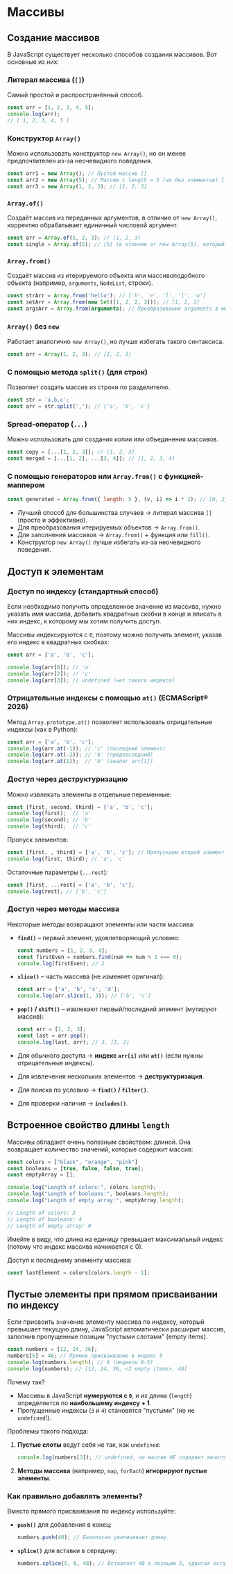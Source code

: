 # Массивы

## Создание массивов

В JavaScript существует несколько способов создания массивов.
Вот основные из них:

### Литерал массива (`[]`)

Самый простой и распространённый способ.

```javascript
const arr = [1, 2, 3, 4, 5];
console.log(arr);
// [ 1, 2, 3, 4, 5 ]
```

### Конструктор `Array()`

Можно использовать конструктор `new Array()`, но он менее предпочтителен из-за неочевидного поведения.

```javascript
const arr1 = new Array(); // Пустой массив []
const arr2 = new Array(5); // Массив с length = 5 (но без элементов) [ <5 empty items> ]
const arr3 = new Array(1, 2, 3); // [1, 2, 3]
```

### `Array.of()`

Создаёт массив из переданных аргументов, в отличие от `new Array()`, корректно обрабатывает единичный числовой аргумент.

```javascript
const arr = Array.of(1, 2, 3); // [1, 2, 3]
const single = Array.of(5); // [5] (в отличие от new Array(5), который создаёт пустую длину 5
```

### `Array.from()`

Создаёт массив из итерируемого объекта или массивоподобного объекта (например, `arguments`, `NodeList`, строки).

```javascript
const strArr = Array.from('hello'); // ['h', 'e', 'l', 'l', 'o']
const setArr = Array.from(new Set([1, 2, 2, 3])); // [1, 2, 3]
const argsArr = Array.from(arguments); // Преобразование arguments в массив
```

### `Array()` без `new`

Работает аналогично `new Array()`, но лучше избегать такого синтаксиса.

```javascript
const arr = Array(1, 2, 3); // [1, 2, 3]
```

### С помощью метода `split()` (для строк)

Позволяет создать массив из строки по разделителю.

```javascript
const str = 'a,b,c';
const arr = str.split(','); // ['a', 'b', 'c']
```

### Spread-оператор (`...`)

Можно использовать для создания копии или объединения массивов.

```javascript
const copy = [...[1, 2, 3]]; // [1, 2, 3]
const merged = [...[1, 2], ...[3, 4]]; // [1, 2, 3, 4]
```

### С помощью генераторов или `Array.from()` с функцией-маппером

```javascript
const generated = Array.from({ length: 5 }, (v, i) => i * 2); // [0, 2, 4, 6, 8]
```

- Лучший способ для большинства случаев → литерал массива `[]` (просто и эффективно).
- Для преобразования итерируемых объектов → `Array.from()`.
- Для заполнения массивов → `Array.from()` + функция или `fill()`.
- Конструктор `new Array()` лучше избегать из-за неочевидного поведения.

## Доступ к элементам

### Доступ по индексу (стандартный способ)

Если необходимо получить определенное значение из массива, нужно указать имя массива,
добавить квадратные скобки в конце и вписать в них индекс, к которому мы хотим
получить доступ.

Массивы индексируются с `0`, поэтому можно получить элемент, указав его индекс в квадратных скобках:

```javascript
const arr = ['a', 'b', 'c'];

console.log(arr[0]); // 'a'
console.log(arr[2]); // 'c'
console.log(arr[3]); // undefined (нет такого индекса)
```

### Отрицательные индексы с помощью `at()` (ECMAScript® 2026)

Метод `Array.prototype.at()` позволяет использовать отрицательные индексы (как в Python):

```javascript
const arr = ['a', 'b', 'c'];
console.log(arr.at(-1)); // 'c' (последний элемент)
console.log(arr.at(-2)); // 'b' (предпоследний)
console.log(arr.at(1));  // 'b' (аналог arr[1])
```

### Доступ через деструктуризацию

Можно извлекать элементы в отдельные переменные:

```javascript
const [first, second, third] = ['a', 'b', 'c'];
console.log(first);  // 'a'
console.log(second); // 'b'
console.log(third);  // 'c'
```

Пропуск элементов:

```javascript
const [first, , third] = ['a', 'b', 'c']; // Пропускаем второй элемент
console.log(first, third); // 'a', 'c'
```

Остаточные параметры (`...rest`):

```javascript
const [first, ...rest] = ['a', 'b', 'c'];
console.log(rest); // ['b', 'c']
```

### Доступ через методы массива

Некоторые методы возвращают элементы или части массива:

- **`find()`** – первый элемент, удовлетворяющий условию:
  ```javascript
  const numbers = [1, 2, 3, 4];
  const firstEven = numbers.find(num => num % 2 === 0);
  console.log(firstEven); // 2
  ```

- **`slice()`** – часть массива (не изменяет оригинал):
  ```javascript
  const arr = ['a', 'b', 'c', 'd'];
  console.log(arr.slice(1, 3)); // ['b', 'c']
  ```

- **`pop()` / `shift()`** – извлекают первый/последний элемент (мутируют массив):
  ```javascript
  const arr = [1, 2, 3];
  const last = arr.pop();
  console.log(last, arr); // 3, [1, 2]
  ```

- Для обычного доступа → **индекс `arr[i]`** или **`at()`** (если нужны отрицательные индексы).
- Для извлечения нескольких элементов → **деструктуризация**.
- Для поиска по условию → **`find()` / `filter()`**.
- Для проверки наличия → **`includes()`**.

## Встроенное свойство длины `length`

Массивы обладают очень полезным свойством: длиной. Она возвращает количество
значений, которые содержит массив:

```javascript
const colors = ["black", "orange", "pink"]
const booleans = [true, false, false, true];
const emptyArray = [];

console.log("Length of colors:", colors.length);
console.log("Length of booleans:", booleans.length);
console.log("Length of empty array:", emptyArray.length);

// Length of colors: 3
// Length of booleans: 4
// Length of empty array: 0
```

Имейте в виду, что длина на единицу превышает максимальный индекс (потому что
индекс массива начинается с 0). 

Доступ к последнему элементу массива:

```javascript
const lastElement = colors[colors.length - 1];
```

## Пустые элементы при прямом присваивании по индексу

Если присвоить значение элементу массива по индексу, который превышает текущую длину, JavaScript автоматически расширит массив, заполнив пропущенные позиции "пустыми слотами" (empty items).

```javascript
const numbers = [12, 24, 36];
numbers[5] = 48; // Прямое присваивание в индекс 5
console.log(numbers.length); // 6 (индексы 0-5)
console.log(numbers); // [12, 24, 36, <2 empty items>, 48]
```  

Почему так?

- Массивы в JavaScript **нумеруются с `0`**, и их длина (`length`) определяется по **наибольшему индексу + 1**.
- Пропущенные индексы (`3` и `4`) становятся "пустыми" (но не `undefined`!).

Проблемы такого подхода:

1. **Пустые слоты** ведут себя не так, как `undefined`:
   ```javascript
   console.log(numbers[3]); // undefined, но массив НЕ содержит явного `undefined`!
   ```  
2. **Методы массива** (например, `map`, `forEach`) **игнорируют пустые элементы**.

### Как правильно добавлять элементы?

Вместо прямого присваивания по индексу используйте:

- **`push()`** для добавления в конец:
  ```javascript
  numbers.push(48); // Безопасно увеличивает длину.  
  ```  
- **`splice()`** для вставки в середину:
  ```javascript
  numbers.splice(5, 0, 48); // Вставляет 48 в позицию 5, сдвигая остальные.  
  ```  

